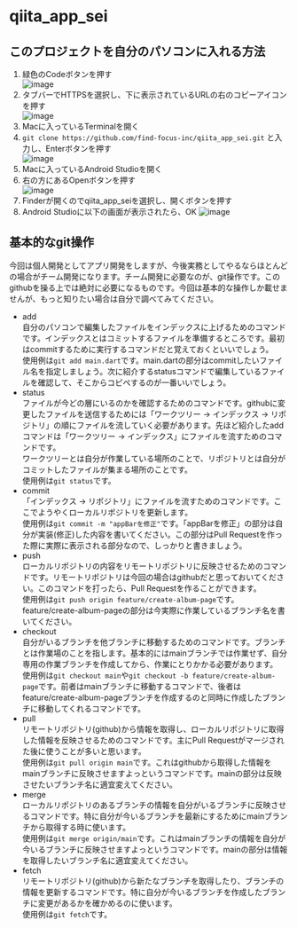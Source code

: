 # qiita_app_sei

## このプロジェクトを自分のパソコンに入れる方法
1. 緑色のCodeボタンを押す  
![image](https://github.com/user-attachments/assets/b611423e-67c4-4ccb-98ed-b805a5c38fbf)
2. タブバーでHTTPSを選択し、下に表示されているURLの右のコピーアイコンを押す  
![image](https://github.com/user-attachments/assets/fd9c14ad-cef0-42cd-89a0-befe02311ce0)
3. Macに入っているTerminalを開く
4. `git clone https://github.com/find-focus-inc/qiita_app_sei.git` と入力し、Enterボタンを押す  
![image](https://github.com/user-attachments/assets/e82dc394-f289-4822-ae08-a3f4b9f683e8)
5. Macに入っているAndroid Studioを開く
6. 右の方にあるOpenボタンを押す  
![image](https://github.com/user-attachments/assets/fe4ecf70-c1e5-4029-8890-91494f03ac7e)
7. Finderが開くのでqiita_app_seiを選択し、開くボタンを押す
8. Android Studioに以下の画面が表示されたら、OK
![image](https://github.com/user-attachments/assets/a910e74f-5b9b-4eaf-bb0f-e1118e302ff7)

## 基本的なgit操作
今回は個人開発としてアプリ開発をしますが、今後実務としてやるならほとんどの場合がチーム開発になります。チーム開発に必要なのが、git操作です。このgithubを操る上では絶対に必要になるものです。今回は基本的な操作しか載せませんが、もっと知りたい場合は自分で調べてみてください。  

- add  
自分のパソコンで編集したファイルをインデックスに上げるためのコマンドです。インデックスとはコミットするファイルを準備するところです。最初はcommitするために実行するコマンドだと覚えておくといいでしょう。  
使用例は`git add main.dart`です。main.dartの部分はcommitしたいファイル名を指定しましょう。次に紹介するstatusコマンドで編集しているファイルを確認して、そこからコピペするのが一番いいでしょう。
- status  
ファイルが今どの層にいるのかを確認するためのコマンドです。githubに変更したファイルを送信するためには「ワークツリー -> インデックス -> リポジトリ」の順にファイルを流していく必要があります。先ほど紹介したaddコマンドは「ワークツリー -> インデックス」にファイルを流すためのコマンドです。  
ワークツリーとは自分が作業している場所のことで、リポジトリとは自分がコミットしたファイルが集まる場所のことです。  
使用例は`git status`です。
- commit  
「インデックス -> リポジトリ」にファイルを流すためのコマンドです。ここでようやくローカルリポジトリを更新します。  
使用例は`git commit -m "appBarを修正"`です。「appBarを修正」の部分は自分が実装(修正)した内容を書いてください。この部分はPull Requestを作った際に実際に表示される部分なので、しっかりと書きましょう。  
- push  
ローカルリポジトリの内容をリモートリポジトリに反映させるためのコマンドです。リモートリポジトリは今回の場合はgithubだと思っておいてください。このコマンドを打ったら、Pull Requestを作ることができます。  
使用例は`git push origin feature/create-album-page`です。feature/create-album-pageの部分は今実際に作業しているブランチ名を書いてください。  
- checkout  
自分がいるブランチを他ブランチに移動するためのコマンドです。ブランチとは作業場のことを指します。基本的にはmainブランチでは作業せず、自分専用の作業ブランチを作成してから、作業にとりかかる必要があります。  
使用例は`git checkout main`や`git checkout -b feature/create-album-page`です。前者はmainブランチに移動するコマンドで、後者はfeature/create-album-pageブランチを作成するのと同時に作成したブランチに移動してくれるコマンドです。  
- pull  
リモートリポジトリ(github)から情報を取得し、ローカルリポジトリに取得した情報を反映させるためのコマンドです。主にPull Requestがマージされた後に使うことが多いと思います。  
使用例は`git pull origin main`です。これはgithubから取得した情報をmainブランチに反映させますよっというコマンドです。mainの部分は反映させたいブランチ名に適宜変えてください。  
- merge  
ローカルリポジトリのあるブランチの情報を自分がいるブランチに反映させるコマンドです。特に自分が今いるブランチを最新にするためにmainブランチから取得する時に使います。  
使用例は`git merge origin/main`です。これはmainブランチの情報を自分が今いるブランチに反映させますよっというコマンドです。mainの部分は情報を取得したいブランチ名に適宜変えてください。  
- fetch  
リモートリポジトリ(github)から新たなブランチを取得したり、ブランチの情報を更新するコマンドです。特に自分が今いるブランチを作成したブランチに変更があるかを確かめるのに使います。  
使用例は`git fetch`です。


